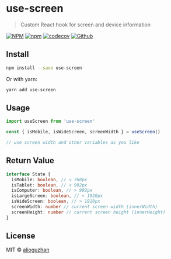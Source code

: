 # use-screen

> Custom React hook for screen and device information


[![NPM](https://img.shields.io/npm/v/use-screen.svg)](https://www.npmjs.com/package/use-screen)
[![npm](https://img.shields.io/npm/dm/use-screen.svg)](https://www.npmjs.com/package/use-screen)
[![codecov](https://codecov.io/gh/alioguzhan/use-screen/branch/master/graph/badge.svg?token=htwLgAlLBc)](https://codecov.io/gh/alioguzhan/use-screen)
[![Github](https://github.com/alioguzhan/use-screen/workflows/build/badge.svg)](https://github.com/alioguzhan/use-screen/actions)

## Install

```bash
npm install --save use-screen
```

Or with yarn:

```bash
yarn add use-screen
```

## Usage

```js
import useScreen from 'use-screen'

const { isMobile, isWideScreen, screenWidth } = useScreen()

// use screen width and other variables as you like
```

## Return Value

```ts
interface State {
  isMobile: boolean, // < 768px
  isTablet: boolean, // < 992px
  isComputer: boolean, // > 992px
  isLargeScreen: boolean, // < 1920px
  isWideScreen: boolean, // > 1920px
  screenWidth: number // current screen width (innerWidth)
  screenHeight: number // current screen height (innerHeight)
}
```

## License

MIT © [alioguzhan](https://github.com/alioguzhan)
